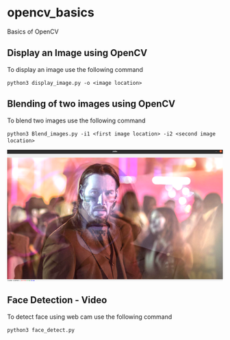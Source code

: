 # opencv_basics
Basics of OpenCV

## Display an Image using OpenCV
To display an image use the following command
```
python3 display_image.py -o <image location>
```
## Blending of two images using OpenCV
To blend two images use the following command
```
python3 Blend_images.py -i1 <first image location> -i2 <second image location>
```
![Blended image](https://github.com/SriramSaravanamuthu/opencv_basics/blob/main/john_wick.png)
## Face Detection - Video
To detect face using web cam use the following command
```
python3 face_detect.py
```
